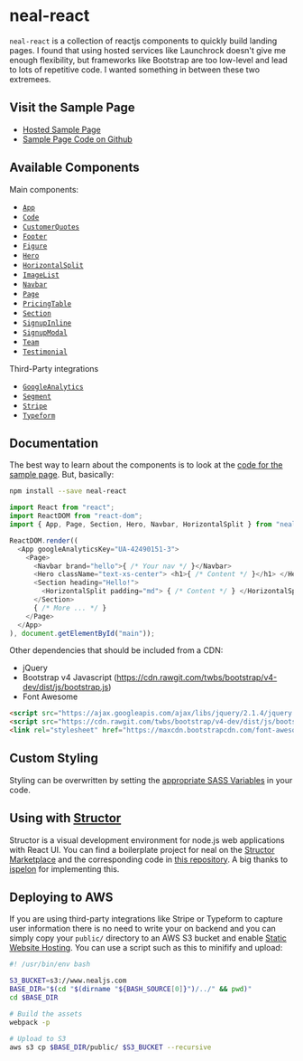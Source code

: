 # neal-react

`neal-react` is a collection of reactjs components to quickly build landing pages. I found that using hosted services like Launchrock doesn't give me enough flexibility, but frameworks like Bootstrap are too low-level and lead to lots of repetitive code. I wanted something in between these two extremees.


## Visit the Sample Page

- [Hosted Sample Page](http://www.nealjs.com)
- [Sample Page Code on Github](https://github.com/dennybritz/neal-sample)

## Available Components

Main components:

- [`App`](https://github.com/dennybritz/neal-react/blob/master/js/components/app.jsx)
- [`Code`](https://github.com/dennybritz/neal-react/blob/master/js/components/code.jsx)
- [`CustomerQuotes`](https://github.com/dennybritz/neal-react/blob/master/js/components/customer-quotes.jsx)
- [`Footer`](https://github.com/dennybritz/neal-react/blob/master/js/components/footer.jsx)
- [`Figure`](https://github.com/dennybritz/neal-react/blob/master/js/components/figure.jsx)
- [`Hero`](https://github.com/dennybritz/neal-react/blob/master/js/components/hero.jsx)
- [`HorizontalSplit`](https://github.com/dennybritz/neal-react/blob/master/js/components/horizontal-split.jsx)
- [`ImageList`](https://github.com/dennybritz/neal-react/blob/master/js/components/image-list.jsx)
- [`Navbar`](https://github.com/dennybritz/neal-react/blob/master/js/components/navbar.jsx)
- [`Page`](https://github.com/dennybritz/neal-react/blob/master/js/components/page.jsx)
- [`PricingTable`](https://github.com/dennybritz/neal-react/blob/master/js/components/pricing-table.jsx)
- [`Section`](https://github.com/dennybritz/neal-react/blob/master/js/components/section.jsx)
- [`SignupInline`](https://github.com/dennybritz/neal-react/blob/master/js/components/signup-inline.jsx)
- [`SignupModal`](https://github.com/dennybritz/neal-react/blob/master/js/components/signup-modal.jsx)
- [`Team`](https://github.com/dennybritz/neal-react/blob/master/js/components/team.jsx)
- [`Testimonial`](https://github.com/dennybritz/neal-react/blob/master/js/components/testimonial.jsx)

Third-Party integrations

- [`GoogleAnalytics`](https://github.com/dennybritz/neal-react/blob/master/js/components/vendor/google-analytics.jsx)
- [`Segment`](https://github.com/dennybritz/neal-react/blob/master/js/components/vendor/segment.jsx)
- [`Stripe`](https://github.com/dennybritz/neal-react/blob/master/js/components/vendor/stripe.jsx)
- [`Typeform`](https://github.com/dennybritz/neal-react/blob/master/js/components/vendor/typeform.jsx)


## Documentation

The best way to learn about the components is to look at the [code for the sample page](https://github.com/dennybritz/neal-sample/blob/master/js/sample-page.jsx). But, basically:

```bash
npm install --save neal-react
```

```javascript
import React from "react";
import ReactDOM from "react-dom";
import { App, Page, Section, Hero, Navbar, HorizontalSplit } from "neal-react";

ReactDOM.render((
  <App googleAnalyticsKey="UA-42490151-3">
    <Page>
      <Navbar brand="hello">{ /* Your nav */ }</Navbar>
      <Hero className="text-xs-center"> <h1>{ /* Content */ }</h1> </Hero>
      <Section heading="Hello!">
        <HorizontalSplit padding="md"> { /* Content */ } </HorizontalSplit>
      </Section>
      { /* More ... */ }
    </Page>
  </App>
), document.getElementById("main"));

```

Other dependencies that should be included from a CDN:

- jQuery
- Bootstrap v4 Javascript (https://cdn.rawgit.com/twbs/bootstrap/v4-dev/dist/js/bootstrap.js)
- Font Awesome

```html
<script src="https://ajax.googleapis.com/ajax/libs/jquery/2.1.4/jquery.min.js"></script>
<script src="https://cdn.rawgit.com/twbs/bootstrap/v4-dev/dist/js/bootstrap.js"></script>
<link rel="stylesheet" href="https://maxcdn.bootstrapcdn.com/font-awesome/4.4.0/css/font-awesome.min.css">
```

## Custom Styling

Styling can be overwritten by setting the [appropriate SASS Variables](https://github.com/dennybritz/neal-react/blob/master/css/_variables.scss) in your code.

## Using with [Structor](https://github.com/ipselon/structor)

Structor is a visual development environment for node.js web applications with React UI. You can find a boilerplate project for neal on the [Structor Marketplace](http://helmetrex.com/) and the corresponding code in [this repository](https://github.com/ipselon/neal-react-prepack). A big thanks to [ispelon](https://github.com/ipselon) for implementing this.

## Deploying to AWS

If you are using third-party integrations like Stripe or Typeform to capture user information there is no need to write your on backend and you can simply copy your `public/` directory to an AWS S3 bucket and enable [Static Website Hosting](http://docs.aws.amazon.com/AmazonS3/latest/dev/WebsiteHosting.html). You can use a script such as this to minifify and upload:


```bash
#! /usr/bin/env bash

S3_BUCKET=s3://www.nealjs.com
BASE_DIR="$(cd "$(dirname "${BASH_SOURCE[0]}")/../" && pwd)"
cd $BASE_DIR

# Build the assets
webpack -p

# Upload to S3
aws s3 cp $BASE_DIR/public/ $S3_BUCKET --recursive
```
